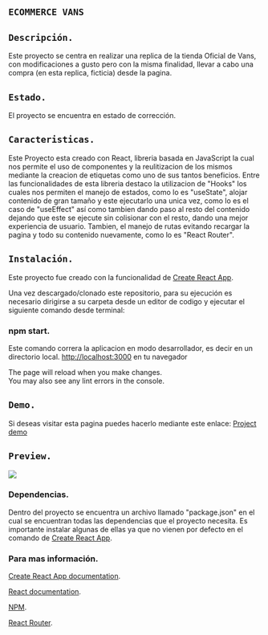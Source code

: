 ## `ECOMMERCE VANS`

## `Descripción.`
Este proyecto se centra en realizar una replica de la tienda Oficial de Vans, con modificaciones a gusto pero con la misma finalidad, llevar a cabo una compra (en esta replica, ficticia) desde la pagina.

## `Estado.`
El proyecto se encuentra en estado de corrección.

## `Caracteristicas.`

Este Proyecto esta creado con React, libreria basada en JavaScript la cual nos permite el uso de componentes y la reulitizacion de los mismos mediante la creacion de etiquetas como uno de sus tantos beneficios.
Entre las funcionalidades de esta libreria destaco la utilizacion de "Hooks" los cuales nos permiten el manejo de estados, como lo es "useState", alojar contenido de gran tamaño y este ejecutarlo una unica vez, como lo es el caso de "useEffect" así como tambien dando paso al resto del contenido dejando que este se ejecute sin colisionar con el resto, dando una mejor experiencia de usuario.
Tambien, el manejo de rutas evitando recargar la pagina y todo su contenido nuevamente, como lo es "React Router".

## `Instalación.`

Este proyecto fue creado con la funcionalidad de [Create React App](https://github.com/facebook/create-react-app).

Una vez descargado/clonado este repositorio, para su ejecución es necesario dirigirse a su carpeta desde un editor de codigo y ejecutar el siguiente comando desde terminal:

### npm start.

Este comando correra la aplicacion en modo desarrollador, es decir en un directorio local.
[http://localhost:3000](http://localhost:3000) en tu navegador

The page will reload when you make changes.\
You may also see any lint errors in the console.

## `Demo.`
Si deseas visitar esta pagina puedes hacerlo mediante este enlace: [Project demo](https://joseottonello.github.io/37070-Clase12Ottonello//)

## `Preview.`
![](./src/assets/images/gif.gif)

### Dependencias.

Dentro del proyecto se encuentra un archivo llamado "package.json" en el cual se encuentran todas las dependencias que el proyecto necesita. Es importante instalar algunas de ellas ya que no vienen por defecto en el comando de [Create React App](https://github.com/facebook/create-react-app).

### Para mas información.

[Create React App documentation](https://facebook.github.io/create-react-app/docs/getting-started).

[React documentation](https://reactjs.org/).

[NPM](https://www.npmjs.com/).

[React Router](https://reactrouter.com/).

